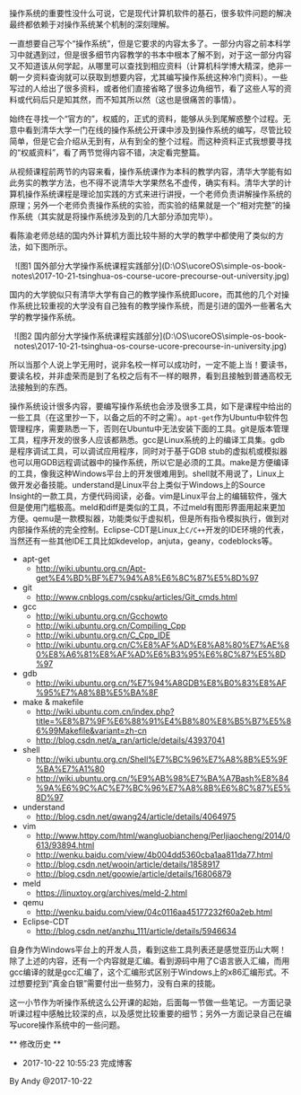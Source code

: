 
操作系统的重要性没什么可说，它是现代计算机软件的基石，很多软件问题的解决最终都依赖于对操作系统某个机制的深刻理解。

一直想要自己写个“操作系统”，但是它要求的内容太多了。一部分内容之前本科学习中就遇到过，但是很多细节内容教学的书本中根本了解不到，对于这一部分内容又不知道该从何学起，从哪里可以查找到相应资料（计算机科学博大精深，绝非一朝一夕资料查询就可以获取到想要内容，尤其编写操作系统这种冷门资料）。一些写过的人给出了很多资料，或者他们直接省略了很多边角细节，看了这些人写的资料或代码后只是知其然，而不知其所以然（这也是很痛苦的事情）。

始终在寻找一个“官方的”，权威的，正式的资料，能够从头到尾解惑整个过程。无意中看到清华大学一门在线的操作系统公开课中涉及到操作系统的编写，尽管比较简单，但是它会介绍从无到有，从有到全的整个过程。而这种资料正式我想要寻找的“权威资料”，看了两节觉得内容不错，决定看完整篇。

从视频课程前两节的内容来看，操作系统课作为本科的教学内容，清华大学能有如此务实的教学方法，也不得不说清华大学果然名不虚传，确实有料。清华大学的计算机操作系统课程是理论加实践的方式来进行讲授，一个老师负责讲解操作系统的原理；另外一个老师负责操作系统的实验，而实验的结果就是一个“相对完整”的操作系统（其实就是将操作系统涉及到的几大部分添加完毕）。

看陈渝老师总结的国内外计算机方面比较牛掰的大学的教学中都使用了类似的方法，如下图所示。

<div align="center">
![图1 国外部分大学操作系统课程实践部分](D:\OS\ucoreOS\simple-os-book-notes\2017-10-21-tsinghua-os-course-ucore-precourse-out-university.jpg)
</div>

国内的大学貌似只有清华大学有自己的教学操作系统即ucore，而其他的几个对操作系统比较重视的大学没有自己独有的教学操作系统，而是引进的国外一些著名大学的教学操作系统。

<div align="center">
![图2 国内部分大学操作系统课程实践部分](D:\OS\ucoreOS\simple-os-book-notes\2017-10-21-tsinghua-os-course-ucore-precourse-in-university.jpg)
</div>

所以当那个人说上学无用时，说非名校一样可以成功时，一定不能上当！要读书，要读名校，并非虚荣而是到了名校之后有不一样的眼界，看到且接触到普通高校无法接触到的东西。

操作系统设计很多内容，要编写操作系统也会涉及很多工具，如下是课程中给出的一些工具（在这里抄一下，以备之后的不时之需）。`apt-get`作为Ubuntu中软件包管理程序，需要熟悉一下，否则在Ubuntu中无法安装下面的工具。git是版本管理工具，程序开发的很多人应该都熟悉。gcc是Linux系统的上的编译工具集。gdb是程序调试工具，可以调试应用程序，同时对于基于GDB stub的虚拟机或模拟器也可以用GDB远程调试器中的操作系统，所以它是必须的工具。make是方便编译的工具，像我这种Windows平台上的开发很难用到。shell就不用说了，Linux上做开发必备技能。understand是Linux平台上类似于Windows上的Source Insight的一款工具，方便代码阅读，必备。vim是Linux平台上的编辑软件，强大但是使用门槛极高。meld和diff是类似的工具，不过meld有图形界面用起来更加方便。qemu是一款模拟器，功能类似于虚拟机，但是所有指令模拟执行，做到对内部操作系统的完全控制。Eclipse-CDT是Linux上`C/C++`开发的IDE环境的代表，当然还有一些其他IDE工具比如kdevelop，anjuta，geany，codeblocks等。

* apt-get
    * http://wiki.ubuntu.org.cn/Apt-get%E4%BD%BF%E7%94%A8%E6%8C%87%E5%8D%97
* git
    * http://www.cnblogs.com/cspku/articles/Git_cmds.html
* gcc
    * http://wiki.ubuntu.org.cn/Gcchowto
    * http://wiki.ubuntu.org.cn/Compiling_Cpp
    * http://wiki.ubuntu.org.cn/C_Cpp_IDE
    * http://wiki.ubuntu.org.cn/C%E8%AF%AD%E8%A8%80%E7%AE%80%E8%A6%81%E8%AF%AD%E6%B3%95%E6%8C%87%E5%8D%97
* gdb
    * http://wiki.ubuntu.org.cn/%E7%94%A8GDB%E8%B0%83%E8%AF%95%E7%A8%8B%E5%BA%8F
* make & makefile
    * http://wiki.ubuntu.com.cn/index.php?title=%E8%B7%9F%E6%88%91%E4%B8%80%E8%B5%B7%E5%86%99Makefile&variant=zh-cn
    * http://blog.csdn.net/a_ran/article/details/43937041
* shell
    * http://wiki.ubuntu.org.cn/Shell%E7%BC%96%E7%A8%8B%E5%9F%BA%E7%A1%80
    * http://wiki.ubuntu.org.cn/%E9%AB%98%E7%BA%A7Bash%E8%84%9A%E6%9C%AC%E7%BC%96%E7%A8%8B%E6%8C%87%E5%8D%97
* understand
    * http://blog.csdn.net/qwang24/article/details/4064975
* vim
    * http://www.httpy.com/html/wangluobiancheng/Perljiaocheng/2014/0613/93894.html
    * http://wenku.baidu.com/view/4b004dd5360cba1aa811da77.html
    * http://blog.csdn.net/wooin/article/details/1858917
    * http://blog.csdn.net/goowie/article/details/16806879
* meld
    * https://linuxtoy.org/archives/meld-2.html
* qemu
    * http://wenku.baidu.com/view/04c0116aa45177232f60a2eb.html
* Eclipse-CDT
    * http://blog.csdn.net/anzhu_111/article/details/5946634

自身作为Windows平台上的开发人员，看到这些工具列表还是感觉亚历山大啊！除了上述的内容，还有一个内容就是汇编。看到源码中用了C语言嵌入汇编，而用gcc编译的就是gcc汇编了，这个汇编形式区别于Windows上的x86汇编形式。不过想要挖到“真金白银”需要付出一些努力，没有白来的技能。

这一小节作为听操作系统这么公开课的起始，后面每一节做一些笔记。一方面记录听课过程中感触比较深的点，以及感觉比较重要的细节；另外一方面记录自己在编写ucore操作系统中的一些问题。

** 修改历史 **

* 2017-10-22 10:55:23 完成博客


By Andy @2017-10-22